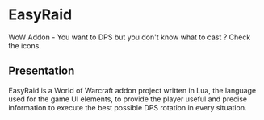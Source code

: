 # EasyRaid
WoW Addon - You want to DPS but you don't know what to cast ? Check the icons.

## Presentation
EasyRaid is a World of Warcraft addon project written in Lua, the language used for the game UI elements, to provide the player useful and precise information to execute the best possible DPS rotation in every situation.
